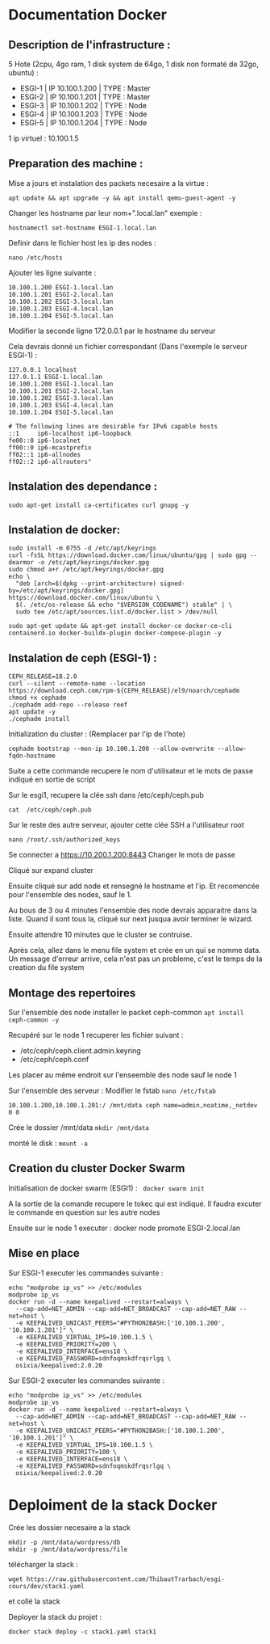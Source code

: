 # Documentation Docker

## Description de l'infrastructure : 
5 Hote (2cpu, 4go ram, 1 disk system de 64go, 1 disk non formaté de 32go, ubuntu) : 
- ESGI-1 | IP 10.100.1.200 | TYPE : Master
- ESGI-2 | IP 10.100.1.201 | TYPE : Master
- ESGI-3 | IP 10.100.1.202 | TYPE : Node
- ESGI-4 | IP 10.100.1.203 | TYPE : Node
- ESGI-5 | IP 10.100.1.204 | TYPE : Node

1 ip virtuel : 10.100.1.5

## Preparation des machine : 

Mise a jours et instalation des packets necesaire a la virtue : 

```apt update && apt upgrade -y && apt install qemu-guest-agent -y```

Changer les hostname par leur nom+".local.lan"
exemple : 

```hostnamectl set-hostname ESGI-1.local.lan```

Definir dans le fichier host les ip des nodes : 

```nano /etc/hosts```

Ajouter les ligne suivante :
```
10.100.1.200 ESGI-1.local.lan
10.100.1.201 ESGI-2.local.lan
10.100.1.202 ESGI-3.local.lan
10.100.1.203 ESGI-4.local.lan
10.100.1.204 ESGI-5.local.lan
```

Modifier la seconde ligne 172.0.0.1 par le hostname du serveur

Cela devrais donné un fichier correspondant (Dans l'exemple le serveur ESGI-1) : 
```
127.0.0.1 localhost
127.0.1.1 ESGI-1.local.lan
10.100.1.200 ESGI-1.local.lan
10.100.1.201 ESGI-2.local.lan
10.100.1.202 ESGI-3.local.lan
10.100.1.203 ESGI-4.local.lan
10.100.1.204 ESGI-5.local.lan

# The following lines are desirable for IPv6 capable hosts
::1     ip6-localhost ip6-loopback
fe00::0 ip6-localnet
ff00::0 ip6-mcastprefix
ff02::1 ip6-allnodes
ff02::2 ip6-allrouters"
```


## Instalation des dependance : 
```sudo apt-get install ca-certificates curl gnupg -y```

## Instalation de docker: 
```
sudo install -m 0755 -d /etc/apt/keyrings
curl -fsSL https://download.docker.com/linux/ubuntu/gpg | sudo gpg --dearmor -o /etc/apt/keyrings/docker.gpg
sudo chmod a+r /etc/apt/keyrings/docker.gpg
echo \
  "deb [arch=$(dpkg --print-architecture) signed-by=/etc/apt/keyrings/docker.gpg] https://download.docker.com/linux/ubuntu \
  $(. /etc/os-release && echo "$VERSION_CODENAME") stable" | \
  sudo tee /etc/apt/sources.list.d/docker.list > /dev/null

sudo apt-get update && apt-get install docker-ce docker-ce-cli containerd.io docker-buildx-plugin docker-compose-plugin -y
```

## Instalation de ceph (ESGI-1) : 
```
CEPH_RELEASE=18.2.0
curl --silent --remote-name --location https://download.ceph.com/rpm-${CEPH_RELEASE}/el9/noarch/cephadm
chmod +x cephadm
./cephadm add-repo --release reef
apt update -y
./cephadm install
```
Initialization du cluster : 
(Remplacer par l'ip de l'hote)
```
cephadm bootstrap --mon-ip 10.100.1.200 --allow-overwrite --allow-fqdn-hostname
```

Suite a cette commande recupere le nom d'utilisateur et le mots de passe indiqué en sortie de script

Sur le esgi1, recupere la clée ssh dans /etc/ceph/ceph.pub

```
cat  /etc/ceph/ceph.pub
```

Sur le reste des autre serveur, ajouter cette clée SSH a l'utilisateur root
```
nano /root/.ssh/authorized_keys
```

Se connecter a https://10.200.1.200:8443
Changer le mots de passe

Cliqué sur expand cluster

Ensuite cliqué sur add node et rensegné le hostname et l'ip.
Et recomencée pour l'ensemble des nodes, sauf le 1.

Au bous de 3 ou 4 minutes l'ensemble des node devrais apparaitre dans la liste.
Quand il sont tous la, cliqué sur next jusqua avoir terminer le wizard.

Ensuite attendre 10 minutes que le cluster se contruise.

Après cela, allez dans le menu file system et crée en un qui se nomme data.
Un message d'erreur arrive, cela n'est pas un probleme, c'est le temps de la creation du file system


## Montage des repertoires

Sur l'ensemble des node installer le packet ceph-common
 ```apt install ceph-common -y ```

Recupéré sur le node 1 recuperer les fichier suivant :
- /etc/ceph/ceph.client.admin.keyring
- /etc/ceph/ceph.conf

Les placer au même endroit sur l'enseemble des node sauf le node 1

Sur l'ensemble des serveur : 
Modifier le fstab
```nano /etc/fstab```
```
10.100.1.200,10.100.1.201:/ /mnt/data ceph name=admin,noatime,_netdev 0 0
```

Crée le dossier /mnt/data
```mkdir /mnt/data```

monté le disk : 
```mount -a```

## Creation du cluster Docker Swarm

Initialisation de docker swarm (ESGI1) : 
``` docker swarm init```

A la sortie de la comande recupere le tokec qui est indiqué. Il faudra excuter le commande en question sur les autre nodes

Ensuite sur le node 1 executer : 
docker node promote ESGI-2.local.lan

## Mise en place 

Sur ESGI-1 executer les commandes suivante : 
```
echo "modprobe ip_vs" >> /etc/modules
modprobe ip_vs
docker run -d --name keepalived --restart=always \
  --cap-add=NET_ADMIN --cap-add=NET_BROADCAST --cap-add=NET_RAW --net=host \
  -e KEEPALIVED_UNICAST_PEERS="#PYTHON2BASH:['10.100.1.200', '10.100.1.201']" \
  -e KEEPALIVED_VIRTUAL_IPS=10.100.1.5 \
  -e KEEPALIVED_PRIORITY=200 \
  -e KEEPALIVED_INTERFACE=ens18 \
  -e KEEPALIVED_PASSWORD=sdnfoqmskdfrqsrlgq \
  osixia/keepalived:2.0.20
```

Sur ESGI-2 executer les commandes suivante : 
```
echo "modprobe ip_vs" >> /etc/modules
modprobe ip_vs
docker run -d --name keepalived --restart=always \
  --cap-add=NET_ADMIN --cap-add=NET_BROADCAST --cap-add=NET_RAW --net=host \
  -e KEEPALIVED_UNICAST_PEERS="#PYTHON2BASH:['10.100.1.200', '10.100.1.201']" \
  -e KEEPALIVED_VIRTUAL_IPS=10.100.1.5 \
  -e KEEPALIVED_PRIORITY=100 \
  -e KEEPALIVED_INTERFACE=ens18 \
  -e KEEPALIVED_PASSWORD=sdnfoqmskdfrqsrlgq \
  osixia/keepalived:2.0.20
```

# Deploiment de la stack Docker

Crée les dossier necesaire a la stack
```
mkdir -p /mnt/data/wordpress/db
mkdir -p /mnt/data/wordpress/file
```

télécharger la stack : 
```
wget https://raw.githubusercontent.com/ThibautTrarbach/esgi-cours/dev/stack1.yaml
```
et collé la stack

Deployer la stack du projet : 
```
docker stack deploy -c stack1.yaml stack1
```